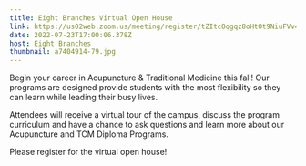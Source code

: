 ```yaml
---
title: Eight Branches Virtual Open House
link: https://us02web.zoom.us/meeting/register/tZItcOqgqz8oHtOt9NiuFVv40J_LS6tX1IzH
date: 2022-07-23T17:00:06.378Z
host: Eight Branches
thumbnail: a7404914-79.jpg
---
```

Begin your career in Acupuncture & Traditional Medicine this fall! Our programs are designed provide students with the most flexibility so they can learn while leading their busy lives.

Attendees will receive a virtual tour of the campus, discuss the program curriculum and have a chance to ask questions and learn more about our Acupuncture and TCM Diploma Programs.

Please register for the virtual open house!